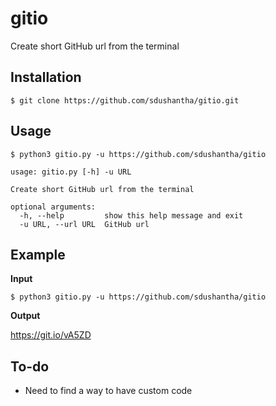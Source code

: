 # gitio
Create short GitHub url from the terminal

## Installation
```
$ git clone https://github.com/sdushantha/gitio.git
```

## Usage
```
$ python3 gitio.py -u https://github.com/sdushantha/gitio
```
```
usage: gitio.py [-h] -u URL

Create short GitHub url from the terminal

optional arguments:
  -h, --help         show this help message and exit
  -u URL, --url URL  GitHub url
```

## Example
**Input**

```
$ python3 gitio.py -u https://github.com/sdushantha/gitio
```
**Output**

https://git.io/vA5ZD

## To-do
- Need to find a way to have custom code
